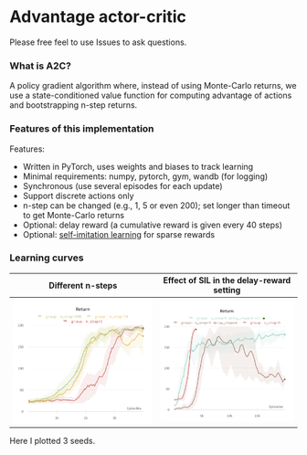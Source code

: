 # Advantage actor-critic

Please free feel to use Issues to ask questions.

### What is A2C?

A policy gradient algorithm where, instead of using Monte-Carlo returns, we use a state-conditioned value function
for computing advantage of actions and bootstrapping n-step returns.

### Features of this implementation

Features:
- Written in PyTorch, uses weights and biases to track learning
- Minimal requirements: numpy, pytorch, gym, wandb (for logging)
- Synchronous (use several episodes for each update)
- Support discrete actions only
- n-step can be changed (e.g., 1, 5 or even 200); set longer than timeout to get Monte-Carlo returns
- Optional: delay reward (a cumulative reward is given every 40 steps)
- Optional: [self-imitation learning](https://arxiv.org/pdf/1806.05635.pdf) for sparse rewards

### Learning curves

Different n-steps          |  Effect of SIL in the delay-reward setting
:-------------------------:|:-------------------------:
![](graph_n_step.png)      |  ![](graph_sil.png)

Here I plotted 3 seeds.


